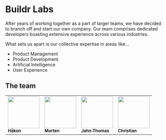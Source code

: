 # Buildr Labs

After years of working together as a part of larger teams, we have decided to branch off and start our own company.
Our team comprises dedicated developers boasting extensive experience across various industries.

What sets us apart is our collective expertise in areas like...

- Product Management
- Product Development
- Artificial Intelligence
- User Experience


## The team

<table>
<tr>
<td>
<a href="https://haakon.dev/"><img src="https://avatars.githubusercontent.com/u/1190770?v=4?s=100" width="100px;" alt=""/><br /><sub><b>Håkon</b></sub></a>
</td>
<td>
<a href="https://mhauge.dev/"><img src="https://avatars.githubusercontent.com/u/13080072?v=4" width="100px;" alt=""/><br /><sub><b>Morten</b></sub></a>
</td>
<td>
<a href="https://github.com/jtfidje"><img src="https://buildr-labs-web.vercel.app/_next/image?url=%2Fjahnthomas.jpg&w=384&q=75" width="100px;height:100px;object-fit:contain;" alt=""/><br /><sub><b>Jahn Thomas</b></sub></a>
</td>
<td>
<a href="https://github.com/kraakevik"><img src="https://buildr-labs-web.vercel.app/_next/image?url=%2Fchristian.jpg&w=384&q=75" width="100px;height:100px;object-fit:contain;" alt=""/><br /><sub><b>Christian</b></sub></a>

</td>
</tr>
</table>